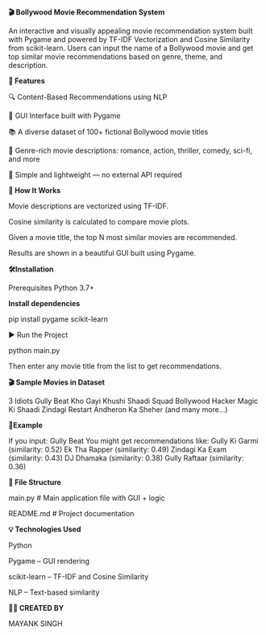**🎬 Bollywood Movie Recommendation System**


An interactive and visually appealing movie recommendation system built with Pygame and powered by TF-IDF Vectorization and Cosine Similarity from scikit-learn. Users can input the name of a Bollywood movie and get top similar movie recommendations based on genre, theme, and description.

**🧠 Features**

🔍 Content-Based Recommendations using NLP

🎨 GUI Interface built with Pygame

📚 A diverse dataset of 100+ fictional Bollywood movie titles

🎥 Genre-rich movie descriptions: romance, action, thriller, comedy, sci-fi, and more

🎯 Simple and lightweight — no external API required

**🚀 How It Works**

Movie descriptions are vectorized using TF-IDF.

Cosine similarity is calculated to compare movie plots.

Given a movie title, the top N most similar movies are recommended.

Results are shown in a beautiful GUI built using Pygame.

**🛠️Installation**

Prerequisites
Python 3.7+

**Install dependencies**

pip install pygame scikit-learn

▶️ Run the Project

python main.py

Then enter any movie title from the list to get recommendations.

**🎬 Sample Movies in Dataset**

3 Idiots
Gully Beat
Kho Gayi Khushi
Shaadi Squad
Bollywood Hacker
Magic Ki Shaadi
Zindagi Restart
Andheron Ka Sheher
(and many more...)

**🧪Example**

If you input:
Gully Beat
You might get recommendations like:
Gully Ki Garmi (similarity: 0.52)
Ek Tha Rapper (similarity: 0.49)
Zindagi Ka Exam (similarity: 0.43)
DJ Dhamaka (similarity: 0.38)
Gully Raftaar (similarity: 0.36)

**📁 File Structure**

main.py      # Main application file with GUI + logic

README.md                 # Project documentation

**💡 Technologies Used**

Python

Pygame – GUI rendering

scikit-learn – TF-IDF and Cosine Similarity

NLP – Text-based similarity

**🧑‍💻 CREATED BY**

MAYANK SINGH
